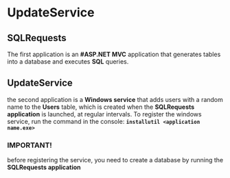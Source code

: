 # UpdateService
## SQLRequests
The first application is an **#ASP.NET MVC** application that generates tables into a database and executes **SQL** queries.

## UpdateService
the second application is a **Windows service** that adds users with a random name to the **Users** table, which is created when the **SQLRequests application** is launched, at regular intervals.
To register the windows service, run the command in the console:
**```installutil <application name.exe>```**

### IMPORTANT!
before registering the service, you need to create a database by running the **SQLRequests application**

